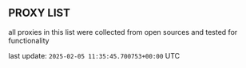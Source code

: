 ## PROXY LIST

all proxies in this list were collected from open sources and tested for functionality

last update: `2025-02-05 11:35:45.700753+00:00` UTC